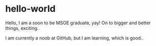 # hello-world
Hello, I am a soon to be MSOE graduate, yay!
On to bigger and better things, exciting.

I am currently a noob at GitHub, but I am learning, which is good..
